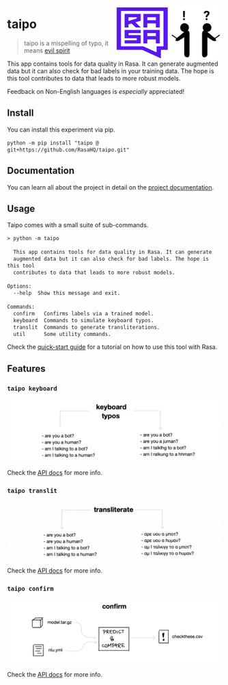 <img src="docs/icon.png" width="125" height="125" align="right" /> <img src="docs/logo.svg" width=125 height=125 align="right">

# taipo

> taipo is a mispelling of typo, it means [evil spirit](https://en.wiktionary.org/wiki/taipo)

This app contains tools for data quality in Rasa. It can generate
augmented data but it can also check for bad labels in your training data.
The hope is this tool contributes to data that leads to more robust models.

Feedback on Non-English languages is *especially* appreciated!

## Install

You can install this experiment via pip.

```
python -m pip install "taipo @ git+https://github.com/RasaHQ/taipo.git"
```

## Documentation

You can learn all about the project in detail on the [project documentation](https://rasahq.github.io/taipo/).

## Usage

Taipo comes with a small suite of sub-commands.

```
> python -m taipo

  This app contains tools for data quality in Rasa. It can generate
  augmented data but it can also check for bad labels. The hope is this tool
  contributes to data that leads to more robust models.

Options:
  --help  Show this message and exit.

Commands:
  confirm   Confirms labels via a trained model.
  keyboard  Commands to simulate keyboard typos.
  translit  Commands to generate transliterations.
  util      Some utility commands.
```

Check the [quick-start guide](https://rasahq.github.io/taipo/getting-started/) for a tutorial on how to use this tool with Rasa.

## Features

### `taipo keyboard`

![](docs/images/keyboard.png)

Check the [API docs](https://rasahq.github.io/taipo/api/keyboard/) for more info.

### `taipo translit`

![](docs/images/translit.png)

Check the [API docs](https://rasahq.github.io/taipo/api/translit/) for more info.

### `taipo confirm`

![](docs/images/confirm.png)

Check the [API docs](https://rasahq.github.io/taipo/api/confirm/) for more info.
